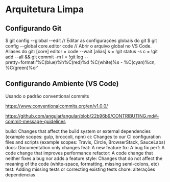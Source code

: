 # Arquitetura Limpa

## Configurando Git

$ git config --global --edit // Editar as configurações globais do git
$ git config --global core.editor code // Abrir o arquivo global no VS Code.
Aliases do git:
[core]
	editor = code --wait
[alias]
    s = !git status -s
    c = !git add --all && git commit -m
    l = !git log --pretty=format:'%C(blue)%h%C(red)%d %C(white)%s - %C(cyan)%cn, %C(green)%cr'

## Configurando Ambiente (VS Code)

Usando o padrão conventional commits

https://www.conventionalcommits.org/en/v1.0.0/

https://github.com/angular/angular/blob/22b96b9/CONTRIBUTING.md#-commit-message-guidelines


build: Changes that affect the build system or external dependencies (example scopes: gulp, broccoli, npm)
ci: Changes to our CI configuration files and scripts (example scopes: Travis, Circle, BrowserStack, SauceLabs)
docs: Documentation only changes
feat: A new feature
fix: A bug fix
perf: A code change that improves performance
refactor: A code change that neither fixes a bug nor adds a feature
style: Changes that do not affect the meaning of the code (white-space, formatting, missing semi-colons, etc)
test: Adding missing tests or correcting existing tests
chore: alterações dependencias

